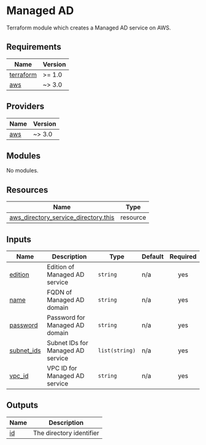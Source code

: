 # Managed AD

Terraform module which creates a Managed AD service on AWS.

<!-- BEGINNING OF PRE-COMMIT-TERRAFORM DOCS HOOK -->
## Requirements

| Name | Version |
|------|---------|
| <a name="requirement_terraform"></a> [terraform](#requirement\_terraform) | >= 1.0 |
| <a name="requirement_aws"></a> [aws](#requirement\_aws) | ~> 3.0 |

## Providers

| Name | Version |
|------|---------|
| <a name="provider_aws"></a> [aws](#provider\_aws) | ~> 3.0 |

## Modules

No modules.

## Resources

| Name | Type |
|------|------|
| [aws_directory_service_directory.this](https://registry.terraform.io/providers/hashicorp/aws/latest/docs/resources/directory_service_directory) | resource |

## Inputs

| Name | Description | Type | Default | Required |
|------|-------------|------|---------|:--------:|
| <a name="input_edition"></a> [edition](#input\_edition) | Edition of Managed AD service | `string` | n/a | yes |
| <a name="input_name"></a> [name](#input\_name) | FQDN of Managed AD domain | `string` | n/a | yes |
| <a name="input_password"></a> [password](#input\_password) | Password for Managed AD domain | `string` | n/a | yes |
| <a name="input_subnet_ids"></a> [subnet\_ids](#input\_subnet\_ids) | Subnet IDs for Managed AD service | `list(string)` | n/a | yes |
| <a name="input_vpc_id"></a> [vpc\_id](#input\_vpc\_id) | VPC ID for Managed AD service | `string` | n/a | yes |

## Outputs

| Name | Description |
|------|-------------|
| <a name="output_id"></a> [id](#output\_id) | The directory identifier |
<!-- END OF PRE-COMMIT-TERRAFORM DOCS HOOK -->
